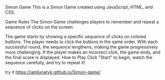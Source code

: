 Simon Game
This is a Simon Game created using JavaScript, HTML, and CSS.

Game Rules
The Simon Game challenges players to remember and repeat a sequence of clicks on the screen:

The game starts by showing a specific sequence of clicks on colored buttons.
The player needs to click the buttons in the same order.
With each successful round, the sequence lengthens, making the game progressively more challenging.
If the player makes an incorrect click, the game ends, and the final score is displayed.
How to Play
Click "Start" to begin, watch the sequence carefully, and try to repeat it!

try it https://iamlunatyk.github.io/Simon-game/
